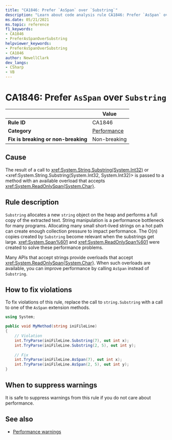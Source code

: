 ```yaml
---
title: "CA1846: Prefer `AsSpan` over `Substring`"
description: "Learn about code analysis rule CA1846: Prefer `AsSpan` over `Substring`"
ms.date: 05/21/2021
ms.topic: reference
f1_keywords:
- CA1846
- PreferAsSpanOverSubstring
helpviewer_keywords:
- PreferAsSpanOverSubstring
- CA1846
author: NewellClark
dev_langs:
- CSharp
- VB
---
```

# CA1846: Prefer `AsSpan` over `Substring`

| | Value |
|-|-|
| **Rule ID** |CA1846|
| **Category** |[Performance](performance-warnings.md)|
| **Fix is breaking or non-breaking** |Non-breaking|

## Cause

The result of a call to <xref:System.String.Substring(System.Int32)> or <xref:System.String.Substring(System.Int32, System.Int32)> is passed to a method with an available overload that accepts <xref:System.ReadOnlySpan{System.Char}>.

## Rule description

`Substring` allocates a new `string` object on the heap and performs a full copy of the extracted text. String manipulation is a performance bottleneck for many programs. Allocating many small short-lived strings on a hot path can create enough collection pressure to impact performance. The O(n) copies created by `Substring` become relevant when the substrings get large. <xref:System.Span%601> and <xref:System.ReadOnlySpan%601> were created to solve these performance problems.

Many APIs that accept strings provide overloads that accept <xref:System.ReadOnlySpan{System.Char}>. When such overloads are available, you can improve performance by calling `AsSpan` instead of `Substring`.

## How to fix violations

To fix violations of this rule, replace the call to `string.Substring` with a call to one of the `AsSpan` extension methods.

```csharp
using System;

public void MyMethod(string iniFileLine)
{
    // Violation
    int.TryParse(iniFileLine.Substring(7), out int x);
    int.TryParse(iniFileLine.Substring(2, 5), out int y);
    
    // Fix
    int.TryParse(iniFileLine.AsSpan(7), out int x);
    int.TryParse(iniFileLine.AsSpan(2, 5), out int y);
}
```

## When to suppress warnings

It is safe to suppress warnings from this rule if you do not care about performance.

## See also

- [Performance warnings](performance-warnings.md)
